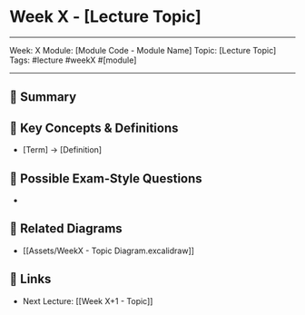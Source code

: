 # Week X - [Lecture Topic]

---
Week: X
Module: [Module Code - Module Name]
Topic: [Lecture Topic]
Tags: #lecture #weekX #[module]

---

## 📘 Summary



## 🔑 Key Concepts & Definitions
- [Term] → [Definition]

## 🎯 Possible Exam-Style Questions

- 



## 🔗 Related Diagrams
- [[Assets/WeekX - Topic Diagram.excalidraw]]

## 🔄 Links
- Next Lecture: [[Week X+1 - Topic]]
